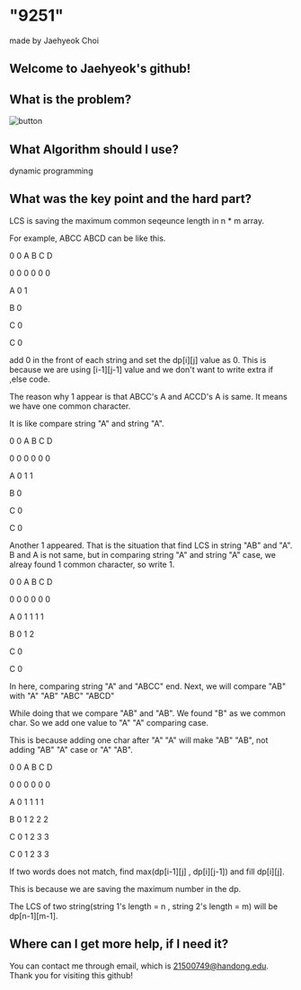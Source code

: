 
# "9251"

made by Jaehyeok Choi

## Welcome to Jaehyeok's github!

## What is the problem?

![button](https://github.com/Choi-JaeHyeok-21500749/9251/blob/main/9251_pro.JPG)

## What Algorithm should I use?

dynamic programming

## What was the key point and the hard part?

LCS is saving the maximum common seqeunce length in n * m array.

For example, ABCC ABCD can be like this.

0 0 A B C D

0 0 0 0 0 0

A 0 1 

B 0

C 0

C 0

add 0 in the front of each string and set the dp[i][j] value as 0. This is because we are using [i-1][j-1] value and we don't want to write extra if ,else code.

The reason why 1 appear is that ABCC's A and ACCD's A is same. It means we have one common character. 

It is like compare string "A" and string "A".

0 0 A B C D

0 0 0 0 0 0

A 0 1 1

B 0

C 0

C 0

Another 1 appeared. That is the situation that find LCS in string "AB" and "A". B and A is not same, but in comparing string "A" and string "A" case, we alreay found 1 common character, so write 1.

0 0 A B C D

0 0 0 0 0 0

A 0 1 1 1 1

B 0 1 2 

C 0

C 0

In here, comparing string "A" and "ABCC" end. Next, we will compare "AB" with "A" "AB" "ABC" "ABCD"

While doing that we compare "AB" and "AB". We found "B" as we common char. So we add one value to "A" "A" comparing case. 

This is because adding one char after "A" "A" will make "AB" "AB", not adding "AB" "A" case or "A" "AB".

0 0 A B C D

0 0 0 0 0 0

A 0 1 1 1 1

B 0 1 2 2 2

C 0 1 2 3 3

C 0 1 2 3 3

If two words does not match, find max(dp[i-1][j] , dp[i][j-1]) and fill dp[i][j].

This is because we are saving the maximum number in the dp.

The LCS of two string(string 1's length = n , string 2's length = m) will be dp[n-1][m-1].


## Where can I get more help, if I need it?

You can contact me through email, which is 21500749@handong.edu.
Thank you for visiting this github!

